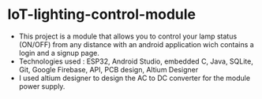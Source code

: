 # IoT-lighting-control-module

- This project is a module that allows you to control your lamp status (ON/OFF) from any distance with an android application wich contains a login and a signup page.
- Technologies used : ESP32, Android Studio, embedded C, Java, SQLite, Git, Google Firebase, API, PCB design, Altium Designer
- I used altium designer to design the AC to DC converter for the module power supply.

